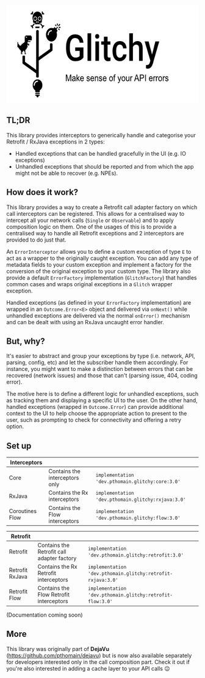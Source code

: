 <img src="https://github.com/pthomain/glitchy/blob/master/github/glitchy-header.png" style="height: 256px; width: auto;"/>

TL;DR
-----

This library provides interceptors to generically handle and categorise your Retrofit / RxJava exceptions in 2 types: 

- Handled exceptions that can be handled gracefully in the UI (e.g. IO exceptions)
- Unhandled exceptions that should be reported and from which the app might not be able to recover (e.g. NPEs).

How does it work?
-----------------

This library provides a way to create a Retrofit call adapter factory on which call interceptors can be registered. This allows for a centralised way to intercept all your network calls (`Single` or `Observable`) and to apply composition logic on them. 
One of the usages of this is to provide a centralised way to handle all Retrofit exceptions and 2 interceptors are provided to do just that.

An `ErrorInterceptor` allows you to define a custom exception of type `E` to act as a wrapper to the originally caught exception.
You can add any type of metadata fields to your custom exception and implement a factory for the conversion of the original exception to your custom type. 
The library also provide a default `ErrorFactory` implementation (`GlitchFactory`) that handles common cases and wraps original exceptions in a `Glitch` wrapper exception.

Handled exceptions (as defined in your `ErrorFactory` implementation) are wrapped in an `Outcome.Error<E>` object and delivered via `onNext()` while unhandled exceptions are delivered via the normal `onError()` mechanism and can be dealt with using an RxJava uncaught error handler.

But, why?
---------

It's easier to abstract and group your exceptions by type (i.e. network, API, parsing, config, etc) and let the subscriber handle them accordingly. For instance, you might want to make a distinction between errors that can be recovered (network issues) and those that can't (parsing issue, 404, coding error).

The motive here is to define a different logic for unhandled exceptions, such as tracking them and displaying a specific UI to the user. On the other hand, handled exceptions (wrapped in `Outcome.Error`) can provide additional context to the UI to help choose the appropriate action to present to the user, such as prompting to check for connectivity and offering a retry option.

Set up
------

| Interceptors | | |
|--- |--- |--- |
| Core | Contains the interceptors only | ```implementation 'dev.pthomain.glitchy:core:3.0'``` |
| RxJava | Contains the Rx interceptors | ```implementation 'dev.pthomain.glitchy:rxjava:3.0'``` |
| Coroutines Flow | Contains the Flow interceptors | ```implementation 'dev.pthomain.glitchy:flow:3.0'``` |

| Retrofit | | |
|--- |--- |--- |
| Retrofit | Contains the Retrofit call adapter factory | ```implementation 'dev.pthomain.glitchy:retrofit:3.0'``` |
| Retrofit RxJava | Contains the Rx Retrofit interceptors | ```implementation 'dev.pthomain.glitchy:retrofit-rxjava:3.0'``` |
| Retrofit Flow | Contains the Flow Retrofit interceptors | ```implementation 'dev.pthomain.glitchy:retrofit-flow:3.0'``` |

(Documentation coming soon)

More
----

This library was originally part of __DejaVu__ (https://github.com/pthomain/dejavu) but is now also available separately for developers interested only in the call composition part. Check it out if you're also interested in adding a cache layer to your API calls 😉


